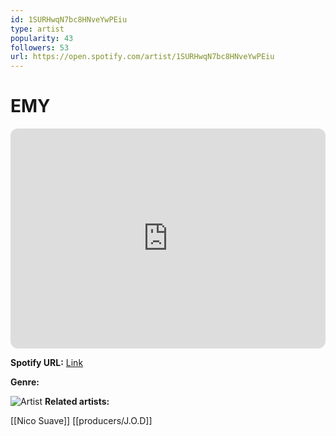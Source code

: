 ```yaml
---
id: 1SURHwqN7bc8HNveYwPEiu
type: artist
popularity: 43
followers: 53
url: https://open.spotify.com/artist/1SURHwqN7bc8HNveYwPEiu
---
```

# EMY

<iframe style="border-radius:12px" src="https://open.spotify.com/embed/artist/1SURHwqN7bc8HNveYwPEiu" width="100%" height="352" frameBorder="0" allowfullscreen="" allow="autoplay; clipboard-write; encrypted-media; fullscreen; picture-in-picture" loading="lazy"></iframe>

**Spotify URL:** [Link](https://open.spotify.com/artist/1SURHwqN7bc8HNveYwPEiu)

**Genre:** 

![Artist](https://i.scdn.co/image/ab6761610000e5eb04fb2925db27f08c4be2d911)
**Related artists:**

[[Nico Suave]]
[[producers/J.O.D]]
